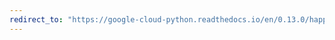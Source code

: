 ```yaml
---
redirect_to: "https://google-cloud-python.readthedocs.io/en/0.13.0/happybase-connection.html"
---
```

